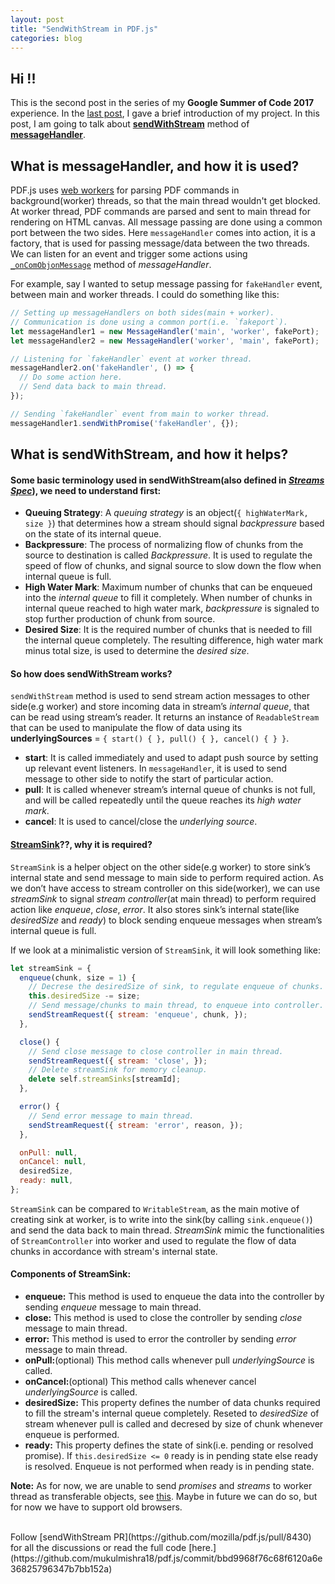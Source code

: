 ```yaml
---
layout: post
title: "SendWithStream in PDF.js"
categories: blog
---
```


## Hi !!

This is the second post in the series of my **Google Summer of Code 2017** experience. In the [last post](http://mukulmishra.me/blog/GSoC-First-Post/), I gave a brief introduction of my project. In this post, I am going to talk about [**sendWithStream**](https://github.com/mozilla/pdf.js/blob/master/src/shared/util.js#L1370) method of [**messageHandler**](https://github.com/mozilla/pdf.js/blob/master/src/shared/util.js#L1239).

## What is messageHandler, and how it is used?

PDF.js uses [web workers](https://developer.mozilla.org/en-US/docs/Web/API/Web_Workers_API/Using_web_workers) for parsing PDF commands in background(worker) threads, so that the main thread wouldn't get blocked. At worker thread, PDF commands are parsed and sent to main thread for rendering on HTML canvas. All message passing are done using a common port between the two sides. Here `messageHandler` comes into action, it is a factory, that is used for passing message/data between the two threads. We can listen for an event and trigger some actions using [`_onComObjonMessage`](https://github.com/mozilla/pdf.js/blob/master/src/shared/util.js#L1251) method of _messageHandler_.

For example, say I wanted to setup message passing for `fakeHandler` event, between main and worker threads. I could do something like this:

```javascript
// Setting up messageHandlers on both sides(main + worker).
// Communication is done using a common port(i.e. `fakeport`).
let messageHandler1 = new MessageHandler('main', 'worker', fakePort);
let messageHandler2 = new MessageHandler('worker', 'main', fakePort);

// Listening for `fakeHandler` event at worker thread.
messageHandler2.on('fakeHandler', () => {
  // Do some action here.
  // Send data back to main thread.
});

// Sending `fakeHandler` event from main to worker thread.
messageHandler1.sendWithPromise('fakeHandler', {});
```

## What is sendWithStream, and how it helps?

#### Some basic terminology used in sendWithStream(also defined in [_Streams Spec_](http://streams.spec.whatwg.org/)), we need to understand first:

- **Queuing Strategy**: A _queuing strategy_ is an object(`{ highWaterMark, size }`) that determines how a stream should signal _backpressure_ based on the state of its internal queue.
- **Backpressure**: The process of normalizing flow of chunks from the source to destination is called _Backpressure_. It is used to regulate the speed of flow of chunks, and signal source to slow down the flow when internal queue is full.
- **High Water Mark**: Maximum number of chunks that can be enqueued into the _internal queue_ to fill it completely. When number of chunks in internal queue reached to high water mark, _backpressure_ is signaled to stop further production of chunk from source.
- **Desired Size**: It is the required number of chunks that is needed to fill the internal queue completely. The resulting difference, high water mark minus total size, is used to determine the _desired size_.


#### So how does sendWithStream works?

`sendWithStream` method is used to send stream action messages to other side(e.g worker) and store incoming data in stream’s _internal queue_, that can be read using stream’s reader. It returns an instance of `ReadableStream` that can be used to manipulate the flow of data using its **underlyingSources** = `{ start() { }, pull() { }, cancel() { } }`.

- **start**: It is called immediately and used to adapt push source by setting up relevant event listeners. In `messageHandler`, it is used to send message to other side to notify the start of particular action.
- **pull**: It  is called whenever stream’s internal queue of chunks is not full, and will be called repeatedly until the queue reaches its _high water mark_.
- **cancel**: It is used to cancel/close the _underlying source_.

#### [StreamSink](https://github.com/mozilla/pdf.js/blob/master/src/shared/util.js#L1425)??, why it is required?

`StreamSink` is a helper object on the other side(e.g worker) to store sink’s internal state and send message to main side to perform required action. As we don’t have access to stream controller on this side(worker), we can use _streamSink_ to signal _stream controller_(at main thread) to perform required action like _enqueue_, _close_, _error_. It also stores sink’s internal state(like _desiredSize_ and _ready_) to block sending enqueue messages when stream’s internal queue is full.

If we look at a minimalistic version of `StreamSink`, it will look something like:

```javascript
let streamSink = {
  enqueue(chunk, size = 1) {
    // Decrese the desiredSize of sink, to regulate enqueue of chunks.
    this.desiredSize -= size;
    // Send message/chunks to main thread, to enqueue into controller.
    sendStreamRequest({ stream: 'enqueue', chunk, });
  },

  close() {
    // Send close message to close controller in main thread.
    sendStreamRequest({ stream: 'close', });
    // Delete streamSink for memory cleanup.
    delete self.streamSinks[streamId];
  },

  error() {
    // Send error message to main thread.
    sendStreamRequest({ stream: 'error', reason, });
  },

  onPull: null,
  onCancel: null,
  desiredSize,
  ready: null,	
};
```
`StreamSink` can be compared to `WritableStream`, as the main motive of creating sink at worker,
is to write into the sink(by calling `sink.enqueue()`) and send the data back to main thread. _StreamSink_ mimic the functionalities of `StreamController` into worker and used to regulate the flow of data chunks in accordance with stream's internal state.

#### Components of StreamSink:

- **enqueue:** This method is used to enqueue the data into the controller by sending _enqueue_ message to main thread. 
- **close:** This method is used to close the controller by sending _close_ message to main thread.
- **error:** This method is used to error the controller by sending _error_ message to main thread.
- **onPull:**(optional) This method calls whenever pull _underlyingSource_ is called.
- **onCancel:**(optional) This method calls whenever cancel _underlyingSource_ is called.
- **desiredSize:** This property defines the number of data chunks required to fill the stream's internal queue completely. Reseted to _desiredSize_ of stream whenever pull is called and decresed by size of chunk whenever enqueue is performed.
- **ready:** This property defines the state of sink(i.e. pending or resolved promise). If `this.desiredSize <= 0` ready is in pending state else ready is resolved. Enqueue is not performed when ready is in pending state.

**Note:** As for now, we are unable to send _promises_ and _streams_ to worker thread as transferable objects, see [this](https://developer.mozilla.org/en-US/docs/Web/API/Worker/postMessage). Maybe in future we can do so, but for now we have to support old browsers.

<br />
Follow [sendWithStream PR](https://github.com/mozilla/pdf.js/pull/8430) for all the discussions or read the full code [here.](https://github.com/mukulmishra18/pdf.js/commit/bbd9968f76c68f6120a6e36825796347b7bb152a)